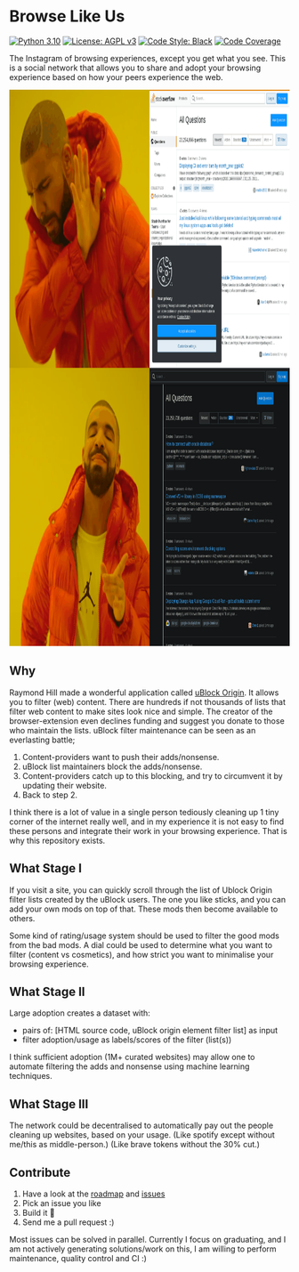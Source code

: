 # Browse Like Us

[![Python 3.10][python_badge]](https://www.python.org/downloads/release/python-3106/)
[![License: AGPL v3][agpl3_badge]](https://www.gnu.org/licenses/agpl-3.0)
[![Code Style: Black][black_badge]](https://github.com/ambv/black)
[![Code Coverage][codecov_badge]](https://codecov.io/gh/a-t-0/snnalgos)

The Instagram of browsing experiences, except you get what you see.
This is a social network that allows you to share and adopt your browsing
experience based on how your peers experience the web.

<img src=https://github.com/HiveMinds/browse-like-us/blob/main/meme/output.gif
width="1000" height="1000" />

## Why

Raymond Hill made a wonderful application called [uBlock Origin](https://github.com/gorhill/uBlock). It allows you to
filter (web) content. There are hundreds if not thousands of lists that filter
web content to make sites look nice and simple. The creator of the
browser-extension even declines funding and suggest you donate to those who
maintain the lists. uBlock filter maintenance can be seen as an everlasting battle;

1. Content-providers want to push their adds/nonsense.
1. uBlock list maintainers block the adds/nonsense.
1. Content-providers catch up to this blocking, and try to
   circumvent it by updating their website.
1. Back to step 2.

I think there is a lot of value in a single person tediously cleaning up 1 tiny
corner of the internet really well, and in my experience it is not easy to find
these persons and integrate their work in your browsing experience. That is why
this repository exists.

## What Stage I

If you visit a site, you can quickly scroll through the list of Ublock Origin
filter lists created by the uBlock users. The one you like sticks, and you can
add your own mods on top of that. These mods then become available to others.

Some kind of rating/usage system should be used to filter the good mods from
the bad mods. A dial could be used to determine what you want to filter 
(content vs cosmetics), and how strict you want to minimalise your browsing 
experience.

## What Stage II

Large adoption creates a dataset with:

- pairs of: \[HTML source code, uBlock origin element filter list\] as input
- filter adoption/usage as labels/scores of the filter (list(s))

I think sufficient adoption (1M+ curated websites) may allow one to automate filtering the adds and
  nonsense using machine learning techniques.

## What Stage III

The network could be decentralised to automatically pay out the people cleaning
up websites, based on your usage. (Like spotify except without me/this as
middle-person.) (Like brave tokens without the 30% cut.)

## Contribute
1. Have a look at the [roadmap](https://github.com/HiveMinds/browse-like-us/milestones)
and [issues](https://github.com/HiveMinds/browse-like-us/issues)
1. Pick an issue you like
2. Build it :rocket:
3. Send me a pull request :)
 
Most issues can be solved in parallel. Currently I focus on graduating, and
I am not actively generating solutions/work on this, I am willing to perform 
maintenance, quality control and CI :)

<!-- Un-wrapped URL's (Badges and Hyperlinks) -->

[agpl3_badge]: https://img.shields.io/badge/License-AGPL_v3-blue.svg
[black_badge]: https://img.shields.io/badge/code%20style-black-000000.svg
[codecov_badge]: https://codecov.io/gh/a-t-0/snn/branch/main/graph/badge.svg
[python_badge]: https://img.shields.io/badge/python-3.10-blue.svg
